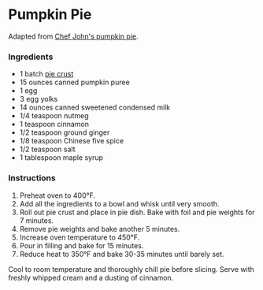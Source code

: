 # Pumpkin Pie

Adapted from [Chef John's pumpkin pie](http://foodwishes.blogspot.com/2012/11/best-pumpkin-pie-ever-come-for-pie-stay.html).

### Ingredients

- 1 batch [pie crust](pie-crust.md)
- 15 ounces canned pumpkin puree
- 1 egg
- 3 egg yolks
- 14 ounces canned sweetened condensed milk
- 1/4 teaspoon nutmeg
- 1 teaspoon cinnamon
- 1/2 teaspoon ground ginger
- 1/8 teaspoon Chinese five spice
- 1/2 teaspoon salt
- 1 tablespoon maple syrup

### Instructions

1. Preheat oven to 400&deg;F.
2. Add all the ingredients to a bowl and whisk until very smooth.
3. Roll out pie crust and place in pie dish. Bake with foil and pie weights for 7 minutes.
4. Remove pie weights and bake another 5 minutes.
5. Increase oven temperature to 450&deg;F.
6. Pour in filling and bake for 15 minutes.
7. Reduce heat to 350&deg;F and bake 30-35 minutes until barely set.

Cool to room temperature and thoroughly chill pie before slicing. Serve with freshly whipped cream and a dusting of cinnamon.